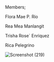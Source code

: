 Members;

Flora Mae P. Rio

Rea Mea Manlangit

Trisha Rose` Enriquez

Rica Pelegrino

![Screenshot (219)](https://github.com/mae-06/Activity-8/assets/168103164/3153bfd2-a943-4911-8e7e-f88fd8a6c64b)

